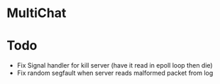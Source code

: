 # MultiChat

# Todo
- Fix Signal handler for kill server (have it read in epoll loop then die)
- Fix random segfault when server reads malformed packet from log
